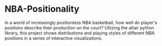 # NBA-Positionality

In a world of increasingly positionless NBA basketball, how well do player's positions describe their production on the court? Utlizing the altair python library, this
project shows distributions and playing styles of different NBA positions in a series of interactive visualizations.
